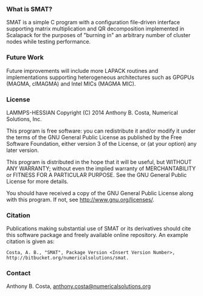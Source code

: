 ### What is SMAT? ###

SMAT is a simple C program with a configuration file-driven interface
supporting matrix multiplication and QR decomposition implemented in Scalapack
for the purposes of "burning in" an arbitrary number of cluster nodes while
testing performance.

### Future Work ###

Future improvements will include more LAPACK routines and implementations
supporting heterogeneous architectures such as GPGPUs (MAGMA, clMAGMA) and
Intel MICs (MAGMA MIC).

### License ###

LAMMPS-HESSIAN Copyright (C) 2014 Anthony B. Costa, Numerical Solutions, Inc.

This program is free software: you can redistribute it and/or modify it under
the terms of the GNU General Public License as published by the Free Software
Foundation, either version 3 of the License, or (at your option) any later
version.

This program is distributed in the hope that it will be useful, but WITHOUT ANY
WARRANTY; without even the implied warranty of MERCHANTABILITY or FITNESS FOR A
PARTICULAR PURPOSE.  See the GNU General Public License for more details.

You should have received a copy of the GNU General Public License along with
this program.  If not, see <http://www.gnu.org/licenses/>.

### Citation ###

Publications making substantial use of SMAT or its derivatives should cite this
software package and freely available online repository. An example citation is
given as:

    Costa, A. B., "SMAT", Package Version <Insert Version Number>,
    http://bitbucket.org/numericalsolutions/smat.

### Contact ###

Anthony B. Costa, anthony.costa@numericalsolutions.org
